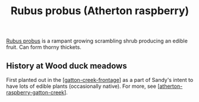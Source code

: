 ﻿---
tags:
- plants
- wood-duck-meadows
- native
- edible
- fruit
- scrambling shrub
title: Rubus probus (Atherton raspberry)
type: plant
---
[Rubus probus](https://en.wikipedia.org/wiki/Rubus_probus) is a rampant growing scrambling shrub producing an edible fruit. Can form thorny thickets.

## History at Wood duck meadows

First planted out in the [[gatton-creek-frontage]] as a part of Sandy's intent to have lots of edible plants (occasionally native). For more, see [[atherton-raspberry-gatton-creek]].

[//begin]: # "Autogenerated link references for markdown compatibility"
[gatton-creek-frontage]: ../gatton-creek-frontage "Gatton creek frontage"
[atherton-raspberry-gatton-creek]: ../individual-plants/atherton-raspberry-gatton-creek "Atherton raspberry (Gatton Creek)"
[//end]: # "Autogenerated link references"